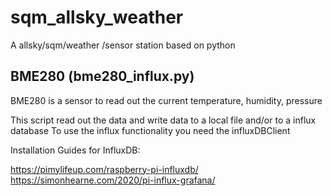 # sqm_allsky_weather
A allsky/sqm/weather /sensor station based on python

BME280 (bme280_influx.py)
-------------------------
BME280 is a sensor to read out the current temperature, humidity, pressure

This script read out the data and write data to a local file and/or to a influx database
To use the influx functionality you need the influxDBClient

Installation Guides for InfluxDB:

https://pimylifeup.com/raspberry-pi-influxdb/<br>
https://simonhearne.com/2020/pi-influx-grafana/<br>


